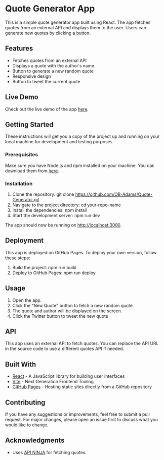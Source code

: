 # Quote Generator App

This is a simple quote generator app built using React. The app fetches quotes from an external API and displays them to the user. Users can generate new quotes by clicking a button.

## Features

- Fetches quotes from an external API
- Displays a quote with the author's name
- Button to generate a new random quote
- Responsive design
- Button to tweet the current quote

## Live Demo

Check out the live demo of the app [here](https://OB-Adams.github.io/Quote-Generator).

## Getting Started

These instructions will get you a copy of the project up and running on your local machine for development and testing purposes.

### Prerequisites

Make sure you have Node.js and npm installed on your machine. You can download them from [here](https://nodejs.org/).

### Installation

1. Clone the repository:
    git clone https://github.com/OB-Adams/Quote-Generator.git
2. Navigate to the project directory:
    cd your-repo-name
3. Install the dependencies:
    npm install
4. Start the development server:
    npm run dev
    
The app should now be running on [http://localhost:3000](http://localhost:3000).

## Deployment

This app is deployed on GitHub Pages. To deploy your own version, follow these steps:

1. Build the project:
    npm run build
2. Deploy to GitHub Pages:
    npm run deploy
    
## Usage

1. Open the app.
2. Click the "New Quote" button to fetch a new random quote.
3. The quote and author will be displayed on the screen.
4. Click the Twitter button to tweet the new quote

## API

This app uses an external API to fetch quotes. You can replace the API URL in the source code to use a different quotes API if needed.

## Built With

- [React](https://reactjs.org/) - A JavaScript library for building user interfaces
- [Vite](https://vitejs.dev/) - Next Generation Frontend Tooling
- [GitHub Pages](https://pages.github.com/) - Hosting static sites directly from a GitHub repository

## Contributing

If you have any suggestions or improvements, feel free to submit a pull request. For major changes, please open an issue first to discuss what you would like to change.

## Acknowledgments

- Uses [API NINJA](https://api-ninjas.com) for fetching quotes.